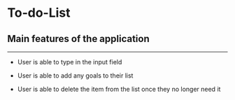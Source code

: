 # To-do-List

## Main features of the application

***

* User is able to type in the input field

* User is able to add any goals to their list

* User is able to delete the item from the list once
they no longer need it 